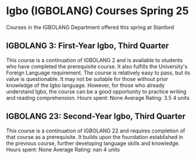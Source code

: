# Igbo (IGBOLANG) Courses Spring 25 
Courses in the IGBOLANG Department offered this spring at Stanford
 ## IGBOLANG 3: First-Year Igbo, Third Quarter
This course is a continuation of IGBOLANG 2 and is available to students who have completed the prerequisite course. It also fulfills the University's Foreign Language requirement.
The course is relatively easy to pass, but its value is questionable. It may not be suitable for those without prior knowledge of the Igbo language. However, for those who already understand Igbo, the course can be a good opportunity to practice writing and reading comprehension.
Hours spent: None
Average Rating: 3.5
4 units
## IGBOLANG 23: Second-Year Igbo, Third Quarter
This course is a continuation of IGBOLANG 22 and requires completion of that course as a prerequisite. It builds upon the foundation established in the previous course, further developing language skills and knowledge.
Hours spent: None
Average Rating: nan
4 units